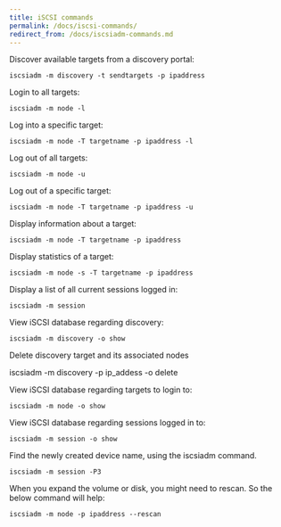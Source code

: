 ```yaml
---
title: iSCSI commands
permalink: /docs/iscsi-commands/
redirect_from: /docs/iscsiadm-commands.md
---
```


Discover available targets from a discovery portal:

    iscsiadm -m discovery -t sendtargets -p ipaddress

Login to all targets:

    iscsiadm -m node -l

Log into a specific target:

    iscsiadm -m node -T targetname -p ipaddress -l

Log out of all targets:

    iscsiadm -m node -u

Log out of a specific target:

    iscsiadm -m node -T targetname -p ipaddress -u
 

Display information about a target:

    iscsiadm -m node -T targetname -p ipaddress
 

Display statistics of a target:

    iscsiadm -m node -s -T targetname -p ipaddress
 

Display a list of all current sessions logged in:

    iscsiadm -m session
 

View iSCSI database regarding discovery:

    iscsiadm -m discovery -o show
 

Delete discovery target and its associated nodes

   iscsiadm -m discovery -p ip_addess -o delete

View iSCSI database regarding targets to login to:

    iscsiadm -m node -o show
 

View iSCSI database regarding sessions logged in to:

    iscsiadm -m session -o show


Find the newly created device name, using the iscsiadm command.

    iscsiadm -m session -P3


When you expand the volume or disk, you might need to rescan. So the below command will help:

    iscsiadm -m node -p ipaddress --rescan
 